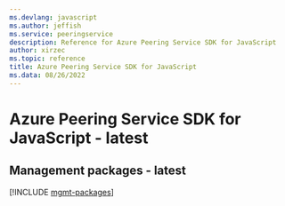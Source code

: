 ```yaml
---
ms.devlang: javascript
ms.author: jeffish
ms.service: peeringservice
description: Reference for Azure Peering Service SDK for JavaScript
author: xirzec
ms.topic: reference
title: Azure Peering Service SDK for JavaScript
ms.data: 08/26/2022
---
```

# Azure Peering Service SDK for JavaScript - latest

## Management packages - latest
[!INCLUDE [mgmt-packages](peering-service-mgmt-index.md)]